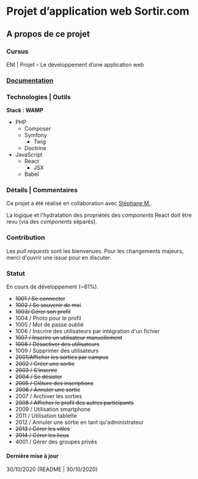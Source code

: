 # Projet d’application web Sortir.com

## A propos de ce projet

### Cursus
ENI | Projet – Le développement d’une application web

### [Documentation](https://github.com/Dyrits/SORTIR.COM/tree/master/documentation)

### Technologies | Outils
**Stack : WAMP**
- PHP
    - Composer
    - Symfony
        - Twig
    - Doctrine
- JavaScript
    - React
        - JSX
    - Babel

### Détails | Commentaires
Ce projet a été réalisé en collaboration avec [Stéphane M.](https://github.com/stefROM-dev/).

La logique et l'hydratation des propriétés des *components* React doit être revu (via des *components* séparés).

### Contribution
Les *pull requests* sont les bienvenues. Pour les changements majeurs, merci d'ouvrir une *issue* pour en discuter.

### Statut
En cours de développement (~61%).
- ~~1001 / Se connecter~~
- ~~1002 / Se souvenir de moi~~
- ~~1003/ Gérer son profil~~
- 1004 / Photo pour le profil
- 1005 / Mot de passe oublié
- 1006 / Inscrire des utilisateurs par intégration d'un fichier
- ~~1007 / Inscrire un utilisateur manuellement~~
- ~~1008 / Désactiver des utilisateurs~~
- 1009 / Supprimer des utilisateurs
- ~~2001/Afficher les  sorties par campus~~
- ~~2002 / Créer une sortie~~
- ~~2003 / S’inscrire~~
- ~~2004 / Se désister~~
- ~~2005 / Clôture des inscriptions~~
- ~~2006 / Annuler une sortie~~
- 2007 / Archiver les sorties
- ~~2008 / Afficher le profil des autres participants~~
- 2009 / Utilisation smartphone
- 2011 / Utilisation tablette
- 2012 / Annuler une sortie en tant qu'administrateur
- ~~2013 / Gérer les villes~~
- ~~2014 / Gérer les lieux~~
- 4001 / Gérer des groupes privés


#### Dernière mise à jour
30/10/2020
(README | 30/10/2020)